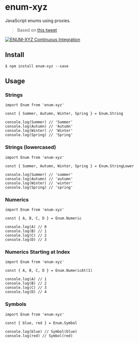 # enum-xyz

JavaScript enums using proxies.

> Based on [this tweet](https://twitter.com/2ality/status/1486139713354448897)

[![ENUM-XYZ Continuous Integration](https://github.com/chasefleming/enum-xyz/actions/workflows/integrate.yml/badge.svg)](https://github.com/chasefleming/enum-xyz/actions/workflows/integrate.yml)

## Install

```
$ npm install enum-xyz --save
```

## Usage

### Strings

```
import Enum from 'enum-xyz'

const { Summer, Autumn, Winter, Spring } = Enum.String

console.log(Summer) // 'Summer'
console.log(Autumn) // 'Autumn'
console.log(Winter) // 'Winter'
console.log(Spring) // 'Spring'
```

### Strings (lowercased)

```
import Enum from 'enum-xyz'

const { Summer, Autumn, Winter, Spring } = Enum.StringLower

console.log(Summer) // 'summer'
console.log(Autumn) // 'autumn'
console.log(Winter) // 'winter'
console.log(Spring) // 'spring'
```

### Numerics

```
import Enum from 'enum-xyz'

const { A, B, C, D } = Enum.Numeric

console.log(A) // 0
console.log(B) // 1
console.log(C) // 2
console.log(D) // 3
```

### Numerics Starting at Index

```
import Enum from 'enum-xyz'

const { A, B, C, D } = Enum.NumericAt(1)

console.log(A) // 1
console.log(B) // 2
console.log(C) // 3
console.log(D) // 4
```

### Symbols

```
import Enum from 'enum-xyz'

const { blue, red } = Enum.Symbol

console.log(blue) // Symbol(blue) 
console.log(red) // Symbol(red)
```
